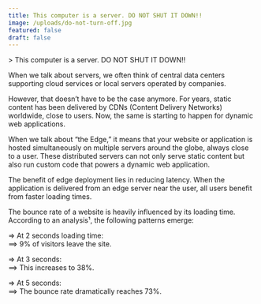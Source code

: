 ```yaml
---
title: This computer is a server. DO NOT SHUT IT DOWN!!
image: /uploads/do-not-turn-off.jpg
featured: false
draft: false
---
```

\> This computer is a server. DO NOT SHUT IT DOWN!!  
  
When we talk about servers, we often think of central data centers supporting cloud services or local servers operated by companies.  
  
However, that doesn’t have to be the case anymore. For years, static content has been delivered by CDNs (Content Delivery Networks) worldwide, close to users. Now, the same is starting to happen for dynamic web applications.  
  
When we talk about “the Edge,” it means that your website or application is hosted simultaneously on multiple servers around the globe, always close to a user. These distributed servers can not only serve static content but also run custom code that powers a dynamic web application.  
  
The benefit of edge deployment lies in reducing latency. When the application is delivered from an edge server near the user, all users benefit from faster loading times.  
  
The bounce rate of a website is heavily influenced by its loading time. According to an analysis¹, the following patterns emerge:  
  
\=> At 2 seconds loading time:  
\==> 9% of visitors leave the site.  
  
\=> At 3 seconds:  
\==> This increases to 38%.  
  
\=> At 5 seconds:  
\==> The bounce rate dramatically reaches 73%.